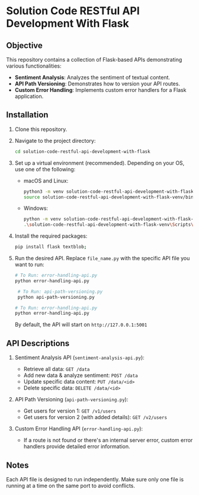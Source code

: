 # Solution Code RESTful API Development With Flask

## Objective

This repository contains a collection of Flask-based APIs demonstrating various functionalities:

- **Sentiment Analysis**: Analyzes the sentiment of textual content.
- **API Path Versioning**: Demonstrates how to version your API routes.
- **Custom Error Handling**: Implements custom error handlers for a Flask application.

## Installation

1. Clone this repository.

2. Navigate to the project directory:

   ```bash
   cd solution-code-restful-api-development-with-flask
   ```

3. Set up a virtual environment (recommended). Depending on your OS, use one of the following:

   - macOS and Linux:
     ```bash
     python3 -m venv solution-code-restful-api-development-with-flask-venv;
     source solution-code-restful-api-development-with-flask-venv/bin/activate;
     ```

   - Windows:
     ```bash
     python -m venv solution-code-restful-api-development-with-flask-venv
     .\solution-code-restful-api-development-with-flask-venv\Scripts\activate
     ```

4. Install the required packages:

   ```bash
   pip install flask textblob;
   ```

5. Run the desired API. Replace `file_name.py` with the specific API file you want to run:

   ```bash
   # To Run: error-handling-api.py
   python error-handling-api.py

    # To Run: api-path-versioning.py
    python api-path-versioning.py

   # To Run: error-handling-api.py
   python error-handling-api.py
   ```

   By default, the API will start on `http://127.0.0.1:5001`

## API Descriptions

1. Sentiment Analysis API (`sentiment-analysis-api.py`):

   - Retrieve all data: `GET /data`
   - Add new data & analyze sentiment: `POST /data`
   - Update specific data content: `PUT /data/<id>`
   - Delete specific data: `DELETE /data/<id>`

2. API Path Versioning (`api-path-versioning.py`):

   - Get users for version 1: `GET /v1/users`
   - Get users for version 2 (with added details): `GET /v2/users`

3. Custom Error Handling API (`error-handling-api.py`):

   - If a route is not found or there's an internal server error, custom error handlers provide detailed error information.

## Notes

Each API file is designed to run independently. Make sure only one file is running at a time on the same port to avoid conflicts.